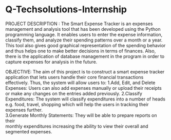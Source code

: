 # Q-Techsolutions-Internship
PROJECT DESCRIPTION :
The Smart Expense Tracker is an expenses management and analysis tool 
that has been developed using the Python programming language. It enables 
users to enter the expense information, classify them, and analyze their 
spending patterns over a month or a year. This tool also gives good 
graphical representation of the spending behavior and thus helps one to 
make better decisions in terms of finances. Also, there is the application of 
database management in the program in order to capture expenses for 
analysis in the future. 

OBJECTIVE:
The aim of this project is to construct a smart expense tracker application that lets 
users handle their core financial transactions effectively. Thus, the system will 
allow users to: 
1.Add, Edit, and Delete Expenses: Users can also add expenses manually or 
upload their receipts or make any changes on the entries added previously. 
2.Classify Expenditures: The system will classify expenditures into a number of 
heads e.g. food, travel, shopping which will help the users in tracking their 
expenses further.  
3.Generate Monthly Statements: They will be able to prepare reports on their  
monthly expenditures increasing the ability to view their overall and segmented 
expenses. 
